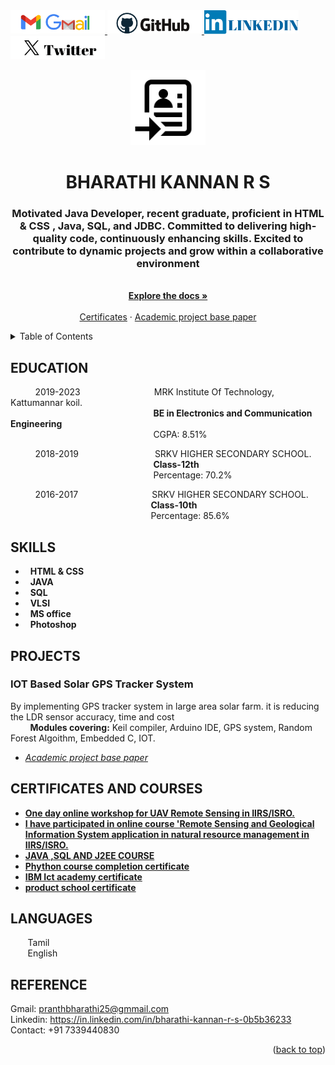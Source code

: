
<a href="mailto:prasanthbharathi25@gmail.com" rel="nofollow">
<img alt="Gmail.png" src="https://github.com/bharathikannan25/Images/blob/main/Gmail.png" data-hpc="true" class="Box-sc-g0xbh4-0 kzRgrI" rect xmlns="http://www.w3.org/2000/svg" width="151" height="38" fill="#555"/>
 
 <a href="https://github.com/bharathikannan25" rel="nofollow">
<img alt="GitHub.png" src="https://github.com/bharathikannan25/Images/blob/main/GitHub.png" data-hpc="true" class="Box-sc-g0xbh4-0 kzRgrI" rect xmlns="http://www.w3.org/2000/svg" width="151" height="38" fill="#555"/>

<a href="https://in.linkedin.com/in/bharathi-kannan-r-s-0b5b36233" rel="nofollow">
<img alt="LinkedIn.png" src="https://github.com/Arunprasath2002/png_jpg_svg/blob/main/LinkedIn.png?raw=true" data-hpc="true" class="Box-sc-g0xbh4-0 kzRgrI" rect xmlns="http://www.w3.org/2000/svg" width="151" height="38" fill="#555"/>

<a href="https://twitter.com/Prasap2" rel="nofollow">
<img alt="colab.png" src="https://github.com/bharathikannan25/Images/blob/main/Adobe_Express_20230824_1048510_1.png" data-hpc="true" class="Box-sc-g0xbh4-0 kzRgrI" rect xmlns="http://www.w3.org/2000/svg" width="151" height="38" fill="#555"/>
  
<br />
<p id="p1">
<div align="center">
   <a href="https://github.com/bharathikannan25/RESUME/blob/main/Bharathi%20kannan%20R%20S.pdf" rel="nofollow">
<img alt="pngwing.com (31).png" src="https://github.com/bharathikannan25/Images/blob/main/Profile.png" data-hpc="true" class="Box-sc-g0xbh4-0 kzRgrI" alt="Logo" width="120" height="120">
  </a>

  
  <h1 align="center">BHARATHI KANNAN R S</h1>

  <p align="center">
<h3>Motivated Java Developer, recent graduate, proficient in HTML & CSS , Java,
SQL, and JDBC. Committed to delivering high-quality code,
continuously enhancing skills. Excited to contribute to dynamic
projects and grow within a collaborative environment</h3>
    <br />
    <a href="https://github.com/bharathikannan25/RESUME/tree/main/Certifications%20and%20Documents"><strong>Explore the docs »</strong></a>
    <br />
    <br />
    <a href="https://github.com/bharathikannan25/RESUME/tree/main/Certifications%20and%20Documents/Certifications">Certificates</a>
    ·
    <a href="https://github.com/bharathikannan25/RESUME/tree/main/Certifications%20and%20Documents/Project%20base%20paper">Academic project base paper</a>
  </p>
</div>

<details>
  <summary>Table of Contents</summary>
  <ol>
    <li><a href="#EDUCATION">EDUCATION</a></li>
    <li><a href="#SKILLS">SKILLS</a></li>
    <li><a href="#PROJECTS">PROJECTS</a></li>
    <li><a href="#CERTIFICATES AND COURSES">CERTIFICATES AND COURSES</a>
    
  </li>
    <li><a href="#LANGUAGES">LANGUAGES</a></li>
    <li><a href="#REFERENCE">REFERENCE</a></li>
   </ol>
</details>

## EDUCATION


&nbsp; &nbsp; &nbsp; &nbsp; &nbsp; 2019-2023&nbsp; &nbsp; &nbsp; &nbsp;  &nbsp; &nbsp;&nbsp; &nbsp; &nbsp;&nbsp; &nbsp; &nbsp; &nbsp;&nbsp; &nbsp; &nbsp; &nbsp;MRK Institute Of Technology, Kattumannar koil.<br>
&nbsp;&nbsp;&nbsp;&nbsp;&nbsp;&nbsp;&nbsp;&nbsp;&nbsp;&nbsp;&nbsp;&nbsp;&nbsp;&nbsp;&nbsp;&nbsp;&nbsp;&nbsp;&nbsp;&nbsp;&nbsp;&nbsp;&nbsp;&nbsp;&nbsp;&nbsp;&nbsp;&nbsp;&nbsp;&nbsp;&nbsp;&nbsp;&nbsp;&nbsp;&nbsp;&nbsp;&nbsp;&nbsp;&nbsp;&nbsp;&nbsp;&nbsp;&nbsp;&nbsp;&nbsp;&nbsp;&nbsp;&nbsp;&nbsp;&nbsp;&nbsp;&nbsp;&nbsp;&nbsp;&nbsp;&nbsp;&nbsp;&nbsp;**BE in Electronics and Communication Engineering**<br>
&nbsp;&nbsp;&nbsp;&nbsp;&nbsp;&nbsp;&nbsp;&nbsp;&nbsp;&nbsp;&nbsp;&nbsp;&nbsp;&nbsp;&nbsp;&nbsp;&nbsp;&nbsp;&nbsp;&nbsp;&nbsp;&nbsp;&nbsp;&nbsp;&nbsp;&nbsp;&nbsp;&nbsp;&nbsp;&nbsp;&nbsp;&nbsp;&nbsp;&nbsp;&nbsp;&nbsp;&nbsp;&nbsp;&nbsp;&nbsp;&nbsp;&nbsp;&nbsp;&nbsp;&nbsp;&nbsp;&nbsp;&nbsp;&nbsp;&nbsp;&nbsp;&nbsp;&nbsp;&nbsp;&nbsp;&nbsp;&nbsp;&nbsp;CGPA:&nbsp;8.51%<br>

&nbsp; &nbsp; &nbsp; &nbsp; &nbsp; 2018-2019&nbsp; &nbsp; &nbsp; &nbsp;  &nbsp; &nbsp;&nbsp; &nbsp; &nbsp;&nbsp; &nbsp; &nbsp; &nbsp;&nbsp; &nbsp;&nbsp; &nbsp; &nbsp;SRKV HIGHER SECONDARY SCHOOL.<br>
&nbsp;&nbsp;&nbsp;&nbsp;&nbsp;&nbsp;&nbsp;&nbsp;&nbsp;&nbsp;&nbsp;&nbsp;&nbsp;&nbsp;&nbsp;&nbsp;&nbsp;&nbsp;&nbsp;&nbsp;&nbsp;&nbsp;&nbsp;&nbsp;&nbsp;&nbsp;&nbsp;&nbsp;&nbsp;&nbsp;&nbsp;&nbsp;&nbsp;&nbsp;&nbsp;&nbsp;&nbsp;&nbsp;&nbsp;&nbsp;&nbsp;&nbsp;&nbsp;&nbsp;&nbsp;&nbsp;&nbsp;&nbsp;&nbsp;&nbsp;&nbsp;&nbsp;&nbsp;&nbsp;&nbsp;&nbsp;&nbsp;&nbsp;**Class-12th**<br>
&nbsp;&nbsp;&nbsp;&nbsp;&nbsp;&nbsp;&nbsp;&nbsp;&nbsp;&nbsp;&nbsp;&nbsp;&nbsp;&nbsp;&nbsp;&nbsp;&nbsp;&nbsp;&nbsp;&nbsp;&nbsp;&nbsp;&nbsp;&nbsp;&nbsp;&nbsp;&nbsp;&nbsp;&nbsp;&nbsp;&nbsp;&nbsp;&nbsp;&nbsp;&nbsp;&nbsp;&nbsp;&nbsp;&nbsp;&nbsp;&nbsp;&nbsp;&nbsp;&nbsp;&nbsp;&nbsp;&nbsp;&nbsp;&nbsp;&nbsp;&nbsp;&nbsp;&nbsp;&nbsp;&nbsp;&nbsp;&nbsp;&nbsp;Percentage:&nbsp;70.2%<br>

&nbsp; &nbsp; &nbsp; &nbsp; &nbsp;&nbsp;2016-2017&nbsp; &nbsp; &nbsp; &nbsp;  &nbsp; &nbsp;&nbsp; &nbsp; &nbsp;&nbsp; &nbsp; &nbsp; &nbsp;&nbsp; &nbsp; &nbsp; &nbsp;SRKV HIGHER SECONDARY SCHOOL.<br>
&nbsp;&nbsp;&nbsp;&nbsp;&nbsp;&nbsp;&nbsp;&nbsp;&nbsp;&nbsp;&nbsp;&nbsp;&nbsp;&nbsp;&nbsp;&nbsp;&nbsp;&nbsp;&nbsp;&nbsp;&nbsp;&nbsp;&nbsp;&nbsp;&nbsp;&nbsp;&nbsp;&nbsp;&nbsp;&nbsp;&nbsp;&nbsp;&nbsp;&nbsp;&nbsp;&nbsp;&nbsp;&nbsp;&nbsp;&nbsp;&nbsp;&nbsp;&nbsp;&nbsp;&nbsp;&nbsp;&nbsp;&nbsp;&nbsp;&nbsp;&nbsp;&nbsp;&nbsp;&nbsp;&nbsp;&nbsp;&nbsp;**Class-10th**<br>
&nbsp;&nbsp;&nbsp;&nbsp;&nbsp;&nbsp;&nbsp;&nbsp;&nbsp;&nbsp;&nbsp;&nbsp;&nbsp;&nbsp;&nbsp;&nbsp;&nbsp;&nbsp;&nbsp;&nbsp;&nbsp;&nbsp;&nbsp;&nbsp;&nbsp;&nbsp;&nbsp;&nbsp;&nbsp;&nbsp;&nbsp;&nbsp;&nbsp;&nbsp;&nbsp;&nbsp;&nbsp;&nbsp;&nbsp;&nbsp;&nbsp;&nbsp;&nbsp;&nbsp;&nbsp;&nbsp;&nbsp;&nbsp;&nbsp;&nbsp;&nbsp;&nbsp;&nbsp;&nbsp;&nbsp;&nbsp;&nbsp;Percentage:&nbsp;85.6%<br>


## SKILLS
* &nbsp;&nbsp;**HTML & CSS**<br>
* &nbsp;&nbsp;**JAVA**<br>
* &nbsp;&nbsp;**SQL**<br>
* &nbsp;&nbsp;**VLSI**<br>
* &nbsp;&nbsp;**MS office**<br>
* &nbsp;&nbsp;**Photoshop**<br>



## PROJECTS
### IOT Based Solar GPS Tracker System<br> 
By implementing GPS tracker system in large area solar farm. it is reducing the LDR sensor accuracy, time and cost<br>
&nbsp;&nbsp;&nbsp;&nbsp;&nbsp;&nbsp;&nbsp;&nbsp;**Modules covering:**&nbsp;Keil compiler, Arduino IDE, GPS system, Random Forest Algoithm, Embedded C, IOT.

* *[Academic project base paper](https://github.com/bharathikannan25/RESUME/blob/main/Certifications%20and%20Documents/Project%20base%20paper/GPSBasedPortableDual-AxisSolarTrackingSystemUsingAstronomicalEquation.pdf)*


## CERTIFICATES AND COURSES
* **[One day online workshop for UAV Remote Sensing in IIRS/ISRO.](https://github.com/bharathikannan25/RESUME/blob/main/Certifications%20and%20Documents/Certifications/Remote%20sensing.pdf)**
* **[I have participated in online course 'Remote Sensing and Geological Information System application in natural resource management in IIRS/ISRO.](https://github.com/bharathikannan25/RESUME/blob/main/Certifications%20and%20Documents/Certifications/RS%20%26%20GIS%20Applications%20in%20Natural%20Resource%20Management.pdf)**
* **[JAVA ,SQL AND J2EE COURSE](https://github.com/bharathikannan25/RESUME/blob/main/Certifications%20and%20Documents/Certifications/Capture%202023-12-09%2020.36.49.jpg)**
* **[Phython course completion certificate](https://github.com/bharathikannan25/RESUME/blob/main/Certifications%20and%20Documents/Certifications/Python.png)**
* **[IBM Ict academy certificate](https://github.com/bharathikannan25/RESUME/blob/main/Certifications%20and%20Documents/Certifications/BHARATHI%20KANNAN%20R%20S%20Certificate%20_%20ICT%20Academy.pdf)**
* **[product school certificate](https://github.com/bharathikannan25/RESUME/blob/main/Certifications%20and%20Documents/Certifications/certificate-of-completion-for-product-masterclass-how-to-build-digital-products%20(1).pdf)**


## LANGUAGES
&nbsp;&nbsp;&nbsp;&nbsp;&nbsp;&nbsp;&nbsp;Tamil <br>
&nbsp;&nbsp;&nbsp;&nbsp;&nbsp;&nbsp;&nbsp;English

## REFERENCE
Gmail:&nbsp;<pranthbharathi25@gmmail.com><br>
Linkedin:&nbsp;<https://in.linkedin.com/in/bharathi-kannan-r-s-0b5b36233><br>
Contact:&nbsp;+91 7339440830

<p align="right">(<a href="#readme-top">back to top</a>)</p>
